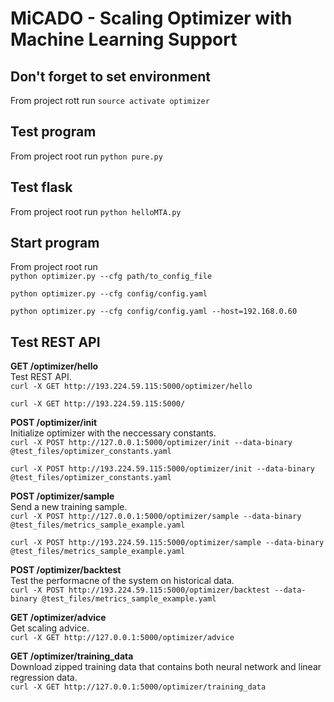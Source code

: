 # MiCADO - Scaling Optimizer with Machine Learning Support

## Don't forget to set environment
From project rott run
```source activate optimizer```

## Test program
From project root run
```python pure.py```

## Test flask
From project root run
```python helloMTA.py```

## Start program 
From project root run  
```python optimizer.py --cfg path/to_config_file```

```python optimizer.py --cfg config/config.yaml```

```python optimizer.py --cfg config/config.yaml --host=192.168.0.60```

## Test REST API 
__GET /optimizer/hello__  
Test REST API.  
```curl -X GET http://193.224.59.115:5000/optimizer/hello```  

```curl -X GET http://193.224.59.115:5000/```  
  
__POST /optimizer/init__  
Initialize optimizer with the neccessary constants.  
```curl -X POST http://127.0.0.1:5000/optimizer/init --data-binary @test_files/optimizer_constants.yaml```  

```curl -X POST http://193.224.59.115:5000/optimizer/init --data-binary @test_files/optimizer_constants.yaml```
  
__POST /optimizer/sample__   
Send a new training sample.  
```curl -X POST http://127.0.0.1:5000/optimizer/sample --data-binary @test_files/metrics_sample_example.yaml``` 

```curl -X POST http://193.224.59.115:5000/optimizer/sample --data-binary @test_files/metrics_sample_example.yaml```

__POST /optimizer/backtest__    
Test the performacne of the system on historical data.   
```curl -X POST http://193.224.59.115:5000/optimizer/backtest --data-binary @test_files/metrics_sample_example.yaml```
  
__GET /optimizer/advice__     
Get scaling advice.  
```curl -X GET http://127.0.0.1:5000/optimizer/advice```  
  
__GET /optimizer/training_data__  
Download zipped training data that contains both neural network and linear regression data.  
```curl -X GET http://127.0.0.1:5000/optimizer/training_data```  
  
